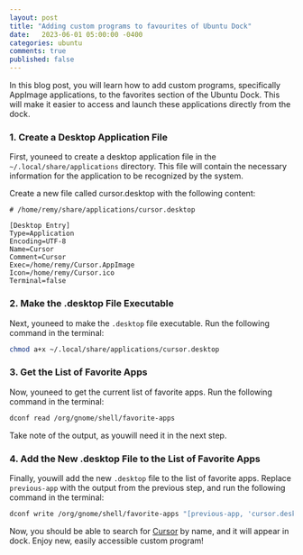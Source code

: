 ```yaml
---
layout: post
title: "Adding custom programs to favourites of Ubuntu Dock"
date:   2023-06-01 05:00:00 -0400
categories: ubuntu
comments: true
published: false
---
```


In this blog post, you will learn how to add custom programs, specifically AppImage applications, to the favorites section of the Ubuntu Dock. This will make it easier to access and launch these applications directly from the dock.

### 1. Create a Desktop Application File

First, youneed to create a desktop application file in the `~/.local/share/applications` directory. This file will contain the necessary information for the application to be recognized by the system.

Create a new file called cursor.desktop with the following content:
```
# /home/remy/share/applications/cursor.desktop

[Desktop Entry]
Type=Application
Encoding=UTF-8
Name=Cursor
Comment=Cursor
Exec=/home/remy/Cursor.AppImage
Icon=/home/remy/Cursor.ico
Terminal=false
```

### 2. Make the .desktop File Executable

Next, youneed to make the `.desktop` file executable. Run the following command in the terminal:

```bash
chmod a+x ~/.local/share/applications/cursor.desktop
```

### 3. Get the List of Favorite Apps

Now, youneed to get the current list of favorite apps. Run the following command in the terminal:

```bash
dconf read /org/gnome/shell/favorite-apps
```

Take note of the output, as youwill need it in the next step.

### 4. Add the New .desktop File to the List of Favorite Apps

Finally, youwill add the new `.desktop` file to the list of favorite apps. Replace `previous-app` with the output from the previous step, and run the following command in the terminal:

```bash
dconf write /org/gnome/shell/favorite-apps "[previous-app, 'cursor.desktop']"
```

Now, you should be able to search for [Cursor](https://www.cursor.so) by name, and it will appear in dock. Enjoy new, easily accessible custom program!
